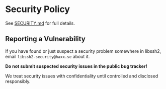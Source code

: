 <!--
Copyright (C) The libssh2 project and its contributors.

SPDX-License-Identifier: BSD-3-Clause
-->

# Security Policy

See [SECURITY.md](https://github.com/libssh2/libssh2/blob/master/docs/SECURITY.md) for full details.

## Reporting a Vulnerability

If you have found or just suspect a security problem somewhere in libssh2,
email `libssh2-security@haxx.se` about it.

**Do not submit suspected security issues in the public bug tracker!**

We treat security issues with confidentiality until controlled and disclosed
responsibly.
